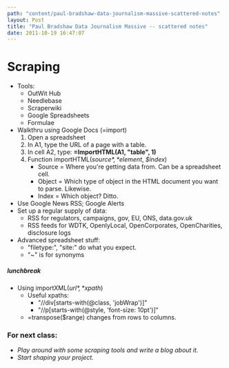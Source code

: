 ```yaml
---
path: "content/paul-bradshaw-data-journalism-massive-scattered-notes"
layout: Post
title: "Paul Bradshaw Data Journalism Massive -- scattered notes"
date: 2011-10-19 16:47:07
---
```


# Scraping
+ Tools:
    + OutWit Hub
    + Needlebase
    + Scraperwiki
    + Google Spreadsheets
    + Formulae
+ Walkthru using Google Docs (=import)
    1. Open a spreadsheet
    2. In A1, type the URL of a page with a table.
    3. In cell A2, type: **=ImportHTML(A1, "table", 1)**
    4. Function importHTML(*$source*, *$element*, *$index*)
        + Source = Where you're getting data from. Can be a spreadsheet cell.
        + Object = Which type of object in the HTML document you want to parse. Likewise.
        + Index = Which object? Ditto.
+ Use Google News RSS; Google Alerts
+ Set up a regular supply of data:
    + RSS for regulators, campaigns, gov, EU, ONS, data.gov.uk
    + RSS feeds for WDTK, OpenlyLocal, OpenCorporates, OpenCharities, disclosure logs
+ Advanced spreadsheet stuff:
    + "filetype:", "site:" do what you expect.
    + "~" is for synonyms
##### lunchbreak

+ Using importXML(*$url*, *$xpath*)
    + Useful xpaths:
        + "//div[starts-with(@class, 'jobWrap')]"
        + "//p[starts-with(@style, 'font-size: 10pt')]"
    + =transpose($range) changes from rows to columns.

### For next class:
+ *Play around with some scraping tools and write a blog about it.*
+ *Start shaping your project.* 